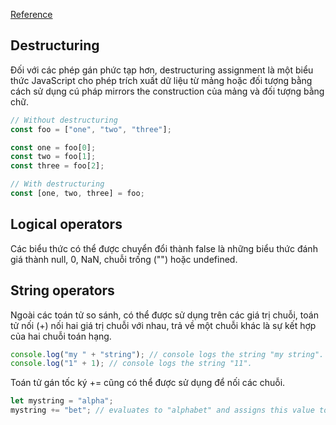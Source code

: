 [Reference](https://developer.mozilla.org/en-US/docs/Web/JavaScript/Guide/Expressions_and_operators#assignment_operators)

## Destructuring

Đối với các phép gán phức tạp hơn, destructuring assignment là một biểu thức JavaScript cho phép trích xuất dữ liệu từ mảng hoặc đối tượng bằng cách sử dụng cú pháp mirrors the construction của mảng và đối tượng bằng chữ.

```js
// Without destructuring
const foo = ["one", "two", "three"];

const one = foo[0];
const two = foo[1];
const three = foo[2];

// With destructuring
const [one, two, three] = foo;
```

## Logical operators

Các biểu thức có thể được chuyển đổi thành false là những biểu thức đánh giá thành null, 0, NaN, chuỗi trống ("") hoặc undefined.

## String operators

Ngoài các toán tử so sánh, có thể được sử dụng trên các giá trị chuỗi, toán tử nối (+) nối hai giá trị chuỗi với nhau, trả về một chuỗi khác là sự kết hợp của hai chuỗi toán hạng.

```js
console.log("my " + "string"); // console logs the string "my string".
console.log("1" + 1); // console logs the string "11".
```

Toán tử gán tốc ký += cũng có thể được sử dụng để nối các chuỗi.

```js
let mystring = "alpha";
mystring += "bet"; // evaluates to "alphabet" and assigns this value to mystring.
```
